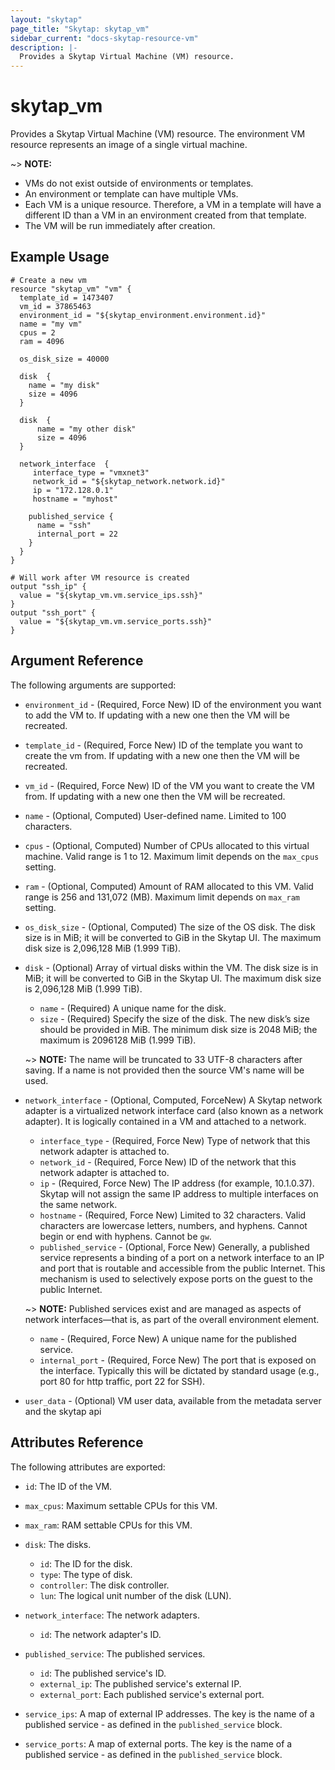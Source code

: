 ```yaml
---
layout: "skytap"
page_title: "Skytap: skytap_vm"
sidebar_current: "docs-skytap-resource-vm"
description: |-
  Provides a Skytap Virtual Machine (VM) resource.
---
```


# skytap\_vm

Provides a Skytap Virtual Machine (VM) resource. The environment VM resource represents an image of a single virtual machine.

~> **NOTE:**
* VMs do not exist outside of environments or templates.
* An environment or template can have multiple VMs.
* Each VM is a unique resource. Therefore, a VM in a template will have a different ID than a VM in an environment created from that template.
* The VM will be run immediately after creation.

## Example Usage


```hcl
# Create a new vm
resource "skytap_vm" "vm" {
  template_id = 1473407
  vm_id = 37865463
  environment_id = "${skytap_environment.environment.id}"
  name = "my vm"
  cpus = 2
  ram = 4096

  os_disk_size = 40000

  disk  {
    name = "my disk"
    size = 4096
  }

  disk  {
      name = "my other disk"
      size = 4096
  }

  network_interface  {
     interface_type = "vmxnet3"
     network_id = "${skytap_network.network.id}"
     ip = "172.128.0.1"
     hostname = "myhost"

    published_service {
      name = "ssh"
      internal_port = 22
    }
  }
}

# Will work after VM resource is created
output "ssh_ip" {
  value = "${skytap_vm.vm.service_ips.ssh}"
}
output "ssh_port" {
  value = "${skytap_vm.vm.service_ports.ssh}"
}
```

## Argument Reference

The following arguments are supported:

* `environment_id` - (Required, Force New) ID of the environment you want to add the VM to. If updating with a new one then the VM will be recreated.
* `template_id` - (Required, Force New) ID of the template you want to create the vm from. If updating with a new one then the VM will be recreated.
* `vm_id` - (Required, Force New) ID of the VM you want to create the VM from. If updating with a new one then the VM will be recreated.
* `name` - (Optional, Computed) User-defined name. Limited to 100 characters. 
* `cpus` - (Optional, Computed) Number of CPUs allocated to this virtual machine. Valid range is 1 to 12. Maximum limit depends on the `max_cpus` setting.
* `ram` - (Optional, Computed) Amount of RAM allocated to this VM. Valid range is 256 and 131,072 (MB). Maximum limit depends on `max_ram` setting.
* `os_disk_size` - (Optional, Computed) The size of the OS disk. The disk size is in MiB; it will be converted to GiB in the Skytap UI. The maximum disk size is 2,096,128 MiB (1.999 TiB).
* `disk` - (Optional) Array of virtual disks within the VM. The disk size is in MiB; it will be converted to GiB in the Skytap UI. The maximum disk size is 2,096,128 MiB (1.999 TiB).

  * `name` - (Required) A unique name for the disk.
  * `size` - (Required) Specify the size of the disk. The new disk’s size should be provided in MiB. The minimum disk size is 2048 MiB; the maximum is 2096128 MiB (1.999 TiB).

  ~> **NOTE:** The name will be truncated to 33 UTF-8 characters after saving. If a name is not provided then the source VM's name will be used.

* `network_interface` - (Optional, Computed, ForceNew) A Skytap network adapter is a virtualized network interface card (also known as a network adapter). It is logically contained in a VM and attached to a network.
  * `interface_type` - (Required, Force New) Type of network that this network adapter is attached to.
  * `network_id` - (Required, Force New) ID of the network that this network adapter is attached to.
  *	`ip` - (Required, Force New) The IP address (for example, 10.1.0.37). Skytap will not assign the same IP address to multiple interfaces on the same network.
  * `hostname` - (Required, Force New) Limited to 32 characters. Valid characters are lowercase letters, numbers, and hyphens. Cannot begin or end with hyphens. Cannot be `gw`.
  * `published_service` - (Optional, Force New) Generally, a published service represents a binding of a port on a network interface to an IP and port that is routable and accessible from the public Internet. This mechanism is used to selectively expose ports on the guest to the public Internet.

  ~> **NOTE:** Published services exist and are managed as aspects of network interfaces—that is, as part of the overall environment element.

    * `name` - (Required, Force New) A unique name for the published service.
    * `internal_port` - (Required, Force New) The port that is exposed on the interface. Typically this will be dictated by standard usage (e.g., port 80 for http traffic, port 22 for SSH).
* `user_data` - (Optional) VM user data, available from the metadata server and the skytap api

## Attributes Reference

The following attributes are exported:

* `id`: The ID of the VM.
* `max_cpus`: Maximum settable CPUs for this VM.
* `max_ram`: RAM settable CPUs for this VM.
* `disk`: The disks.
   * `id`: The ID for the disk.
   * `type`: The type of disk.
   * `controller`: The disk controller.
   * `lun`: The logical unit number of the disk (LUN).
* `network_interface`: The network adapters.
  * `id`: The network adapter's ID.
* `published_service`: The published services.
  * `id`: The published service's ID.
  * `external_ip`: The published service's external IP.
  * `external_port`: Each published service's external port.

* `service_ips`: A map of external IP addresses. The key is the name of a published service - as defined in the `published_service` block.
* `service_ports`: A map of external ports. The key is the name of a published service - as defined in the `published_service` block.
